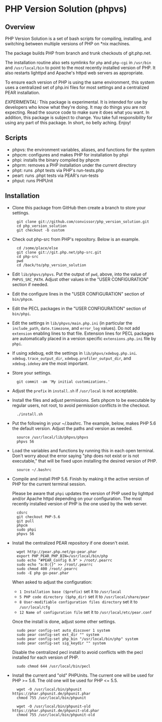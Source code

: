 PHP Version Solution (phpvs)
============================

Overview
--------

PHP Version Solution is a set of bash scripts for compiling, installing,
and switching between multiple versions of PHP on *nix machines.

The package builds PHP from branch and trunk checkouts of git.php.net.

The installation routine also sets symlinks for `php` and `php-cgi` in
`/usr/bin` and `/usr/local/bin` to point to the most recently installed
version of PHP.  It also restarts lighttpd and Apache's httpd web
servers as appropriate.

To ensure each version of PHP is using the same environment, this system
uses a centralized set of php.ini files for most settings and a centralized
PEAR installation.

*EXPERIMENTAL:*  This package is experimental.  It is intended for use by
developers who know what they're doing.  It may do things you are not
expecting.  Read the source code to make sure it does what you want.  In
addition, this package is subject to change.  You take full responsibility
for using any part of this package.  In short, no belly aching.  Enjoy!


Scripts
-------

* phpvs:  the environment variables, aliases, and functions for the system
* phpcm:  configures and makes PHP for installation by phpi
* phpi:   installs the binary compiled by phpcm
* phprm:  removes a PHP installation under the current directory
* phpt:   runs .phpt tests via PHP's run-tests.php
* peart:  runs .phpt tests via PEAR's run-tests
* phput:  runs PHPUnit


Installation
------------

* Clone this package from GitHub then create a branch to store your settings.

        git clone git://github.com/convissor/php_version_solution.git
        cd php_version_solution
        git checkout -b custom

* Check out php-src from PHP's repository.  Below is an example.

        cd /some/place/else
        git clone git://git.php.net/php-src.git
        cd php-src
        pwd
        cd /back/to/php_version_solution

* Edit `lib/phpvs/phpvs`.  Put the output of `pwd`, above, into the value
of `PHPVS_SRC_PATH`.  Adjust other values in the "USER CONFIGURATION"
section if needed.

* Edit the configure lines in the "USER CONFIGURATION" section of `bin/phpcm`.

* Edit the PECL packages in the "USER CONFIGURATION" section of `bin/phpi`.

* Edit the settings in `lib/phpvs/main.php.ini` (in particular the
`include_path`, `date.timezone`, and `error_log` values).  Do not add
`extension` enabling lines to that file.  Extension lines for PECL packages
are automatically placed in a version specific `extensions.php.ini` file
by `phpi`.

* If using xdebug, edit the settings in `lib/phpvs/xdebug.php.ini`.
`xdebug.trace_output_dir`, `xdebug.profiler_output_dir`, and
`xdebug.idekey` are the most important.

* Store your settings.

        git commit -am 'My initial customizations.'

* Adjust the `prefix` in `install.sh` if `/usr/local` is not acceptable.

* Install the files and adjust permissions.  Sets phpcm to be executable
by regular users, not root, to avoid permission conflicts in the checkout.

        ./install.sh

* Put the following in your ~/.bashrc.  The example, below, makes PHP 5.6
the default version.  Adjust the paths and version as needed.

        source /usr/local/lib/phpvs/phpvs
        phpvs 56

* Load the variables and functions by running this in each open terminal.
Don't worry about the error saying "php does not exist or is not
executable," that will be fixed upon installing the desired version of PHP.

        source ~/.bashrc

* Compile and install PHP 5.6.  Finish by making it the active version
of PHP for the current terminal session.

    Please be aware that `phpi` updates the version of PHP used by lighttpd
and/or Apache httpd depending on your configuration.  The most recently
installed version of PHP is the one used by the web server.

        cdsrc
        git checkout PHP-5.6
        git pull
        phpcm
        sudo phpi
        phpvs 56

* Install the centralized PEAR repository if one doesn't exist.

        wget http://pear.php.net/go-pear.phar
        export PHP_PEAR_PHP_BIN=/usr/local/bin/php
        sudo echo "#PEAR_Config 0.9" > /root/.pearrc
        sudo echo "a:0:{}" >> /root/.pearrc
        sudo chmod 400 /root/.pearrc
        sudo -E php go-pear.phar

    When asked to adjust the configuration:

    * `1 Installation base ($prefix)` set it to `/usr/local`
    * `5 PHP code directory ($php_dir)` set it to `/usr/local/share/pear`
    * `8 User-modifiable configuration files directory` set it to `/usr/local/cfg`
    * `12 Name of configuration file` set it to `/usr/local/etc/pear.conf`

    Once the install is done, adjust some other settings.

        sudo pear config-set auto_discover 1 system
        sudo pear config-set ext_dir "" system
        sudo pear config-set php_bin "/usr/local/bin/php" system
        sudo pear config-set sig_keydir "" system

    Disable the centralized pecl install to avoid conflicts with the
    pecl installed for each version of PHP.

        sudo chmod 644 /usr/local/bin/pecl

* Install the current and "old" PHPUnits.  The current one will be used
for PHP >= 5.6.  The old one will be used for PHP <= 5.5.

        wget -O /usr/local/bin/phpunit https://phar.phpunit.de/phpunit.phar
        chmod 755 /usr/local/bin/phpunit

        wget -O /usr/local/bin/phpunit-old https://phar.phpunit.de/phpunit-old.phar
        chmod 755 /usr/local/bin/phpunit-old
